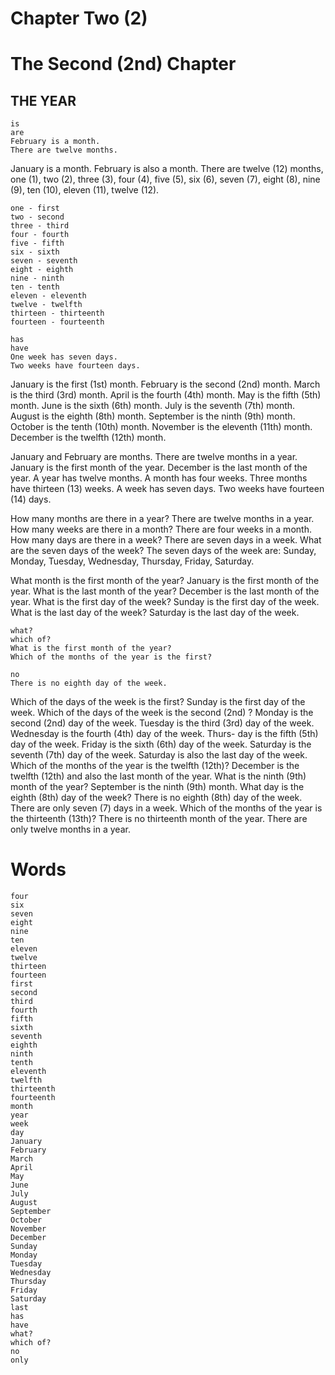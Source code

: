 # Chapter Two (2)
# The Second (2nd) Chapter
## THE YEAR

```
is
are
February is a month.
There are twelve months.
```

January is a month. February is also a month. There are twelve (12) months, one (1), two (2), three (3), four (4), five (5), six (6), seven (7), eight (8), nine (9), ten (10), eleven (11), twelve (12).

```
one - first
two - second
three - third
four - fourth
five - fifth
six - sixth
seven - seventh
eight - eighth
nine - ninth
ten - tenth
eleven - eleventh
twelve - twelfth
thirteen - thirteenth
fourteen - fourteenth
```

```
has
have
One week has seven days.
Two weeks have fourteen days.
```

January is the first (1st) month. February is the second (2nd) month. March is the third (3rd) month. April is the fourth (4th) month. May is the fifth (5th) month. June is the sixth (6th) month. July is the seventh (7th) month. August is the eighth (8th) month. September is the ninth (9th) month. October is the tenth (10th) month. November is the eleventh (11th) month. December is the twelfth (12th) month.

January and February are months. There are twelve months in a year. January is the first month of the year. December is the last month of the year. A year has twelve months. A month has four weeks. Three months have thirteen (13) weeks. A week has seven days. Two weeks have fourteen (14) days.

How many months are there in a year? There are twelve months in a year. How many weeks are there in a month? There are four weeks in a month. How many days are there in a week? There are seven days in a week. What are the seven days of the week? The seven days of the week are: Sunday, Monday, Tuesday, Wednesday, Thursday, Friday, Saturday.

What month is the first month of the year? January is the first month of the year. What is the last month of the year? December is the last month of the year. What is the first day of the week? Sunday is the first day of the week. What is the last day of the week? Saturday is the last day of the week.

```
what?
which of?
What is the first month of the year?
Which of the months of the year is the first?
```

```
no
There is no eighth day of the week.
```

Which of the days of the week is the first? Sunday is the first day of the week. Which of the days of the week is the second (2nd) ? Monday is the second (2nd) day of the week. Tuesday is the third (3rd) day of the week. Wednesday is the fourth (4th) day of the week. Thurs- day is the fifth (5th) day of the week. Friday is the sixth (6th) day of the week. Saturday is the seventh (7th) day of the week. Saturday is also the last day of the week. Which of the months of the year is the twelfth (12th)? December is the twelfth (12th) and also the last month of the year. What is the ninth (9th) month of the year? September is the ninth (9th) month. What day is the eighth (8th) day of the week? There is no eighth (8th) day of the week. There are only seven (7) days in a week. Which of the months of the year is the thirteenth (13th)? There is no thirteenth month of the year. There are only twelve months in a year.

# Words
```
four
six
seven
eight
nine
ten
eleven
twelve
thirteen
fourteen
first
second
third
fourth
fifth
sixth
seventh
eighth
ninth
tenth
eleventh
twelfth
thirteenth
fourteenth
month
year
week
day
January
February
March
April
May
June
July
August
September
October
November
December
Sunday
Monday
Tuesday
Wednesday
Thursday
Friday
Saturday
last
has
have
what?
which of?
no
only
```